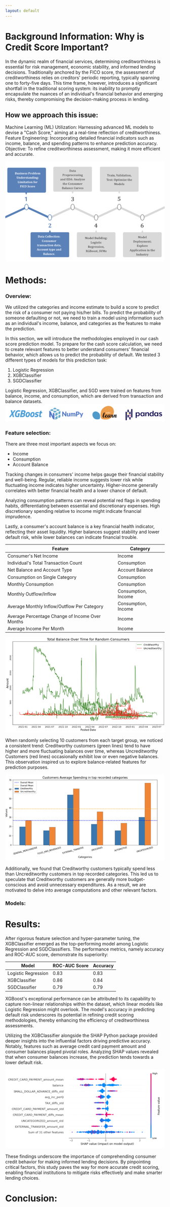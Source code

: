 ```yaml
--- 
layout: default
---
```


# Background Information: Why is Credit Score Important? 

In the dynamic realm of financial services, determining creditworthiness is essential for risk management, economic stability, and informed lending decisions. Traditionally anchored by the FICO score, the assessment of creditworthiness relies on creditors' periodic reporting, typically spanning one to forty-five days. This time frame, however, introduces a significant shortfall in the traditional scoring system: its inability to promptly encapsulate the nuances of an individual's financial behavior and emerging risks, thereby compromising the decision-making process in lending. 

## How we approach this issue: 


Machine Learning (ML) Utilization: Harnessing advanced ML models to devise a "Cash Score," aiming at a real-time reflection of creditworthiness.
Feature Engineering: Incorporating detailed financial indicators such as income, balance, and spending patterns to enhance prediction accuracy.
Objective: To refine creditworthiness assessment, making it more efficient and accurate.


![Project Life Cycle](assets/diagram.png)


# Methods:

### Overview:
We utilized the categories and income estimate to build a score to predict the risk of a consumer not paying his/her bills. To predict the probability of someone defaulting or not, we need to train a model using information such as an individual's income, balance, and categories as the features to make the prediction. 

In this section, we will introduce the methodologies employed in our cash score prediction model. To prepare for the cash score calculation, we need to create relevant features to better understand consumers' financial behavior, which allows us to predict the probability of default. We tested 3 different types of models for this prediction task: 
1. Logistic Regression
2. XGBClassifier 
3. SGDClassifier

Logistic Regression, XGBClassifier, and SGD were trained on features from balance, income, and consumption, which are derived from transaction and balance datasets. 
![Methods](assets/tools.png)

### Feature selection:
There are three most important aspects we focus on:
- Income
- Consumption
- Account Balance
  
Tracking changes in consumers' income helps gauge their financial stability and well-being. Regular, reliable income suggests lower risk while fluctuating income indicates higher uncertainty. Higher-income generally correlates with better financial health and a lower chance of default.

Analyzing consumption patterns can reveal potential red flags in spending habits, differentiating between essential and discretionary expenses. High discretionary spending relative to income might indicate financial imprudence.

Lastly, a consumer's account balance is a key financial health indicator, reflecting their asset liquidity. Higher balances suggest stability and lower default risk, while lower balances can indicate financial trouble.

| Feature              | Category 
|---------------------|---------------|
| Consumer's Net Income | Income         | 
| Individual's Total Transaction Count       | Consumption      | 
| Net Balance and Account Type       | Account Balance          | 
| Consumption on Single Category     | Consumption              | 
| Monthly Consumption       | Consumption      | 
| Monthly Outflow/Inflow       |Consumption, Income          | 
| Average Monthly Inflow/Outflow Per Category       | Consumption, Income          | 
| Average Percentage Change of Income Over Months | Income |
| Average Income Per Month | Income |

![Balance](assets/Balance.png)

When randomly selecting 10 customers from each target group, we noticed a consistent trend: Creditworthy customers (green lines) tend to have higher and more fluctuating balances over time, whereas Uncreditworthy Customers (red lines) occasionally exhibit low or even negative balances. This observation inspired us to explore balance-related features for prediction purposes.

![Avg Spending](assets/spend.png)

Additionally, we found that Creditworthy customers typically spend less than Uncreditworthy customers in top recorded categories. This led us to speculate that Creditworthy customers are generally more budget-conscious and avoid unnecessary expenditures. As a result, we are motivated to delve into average computations and other relevant factors.

### Models: 

# Results:

After rigorous feature selection and hyper-parameter tuning, the XGBClassifier emerged as the top-performing model among Logistic Regression and SGDClassifiers. The performance metrics, namely accuracy and ROC-AUC score, demonstrate its superiority:

| Model               | ROC-AUC Score | Accuracy |
|---------------------|---------------|----------|
| Logistic Regression | 0.83          | 0.83     |
| XGBClassifier       | 0.86          | 0.84     |
| SGDClassifier       | 0.79          | 0.79     |

XGBoost's exceptional performance can be attributed to its capability to capture non-linear relationships within the dataset, which linear models like Logistic Regression might overlook. The model's accuracy in predicting default risk underscores its potential in refining credit scoring methodologies, thereby enhancing the efficiency of creditworthiness assessments.

Utilizing the XGBClassifier alongside the SHAP Python package provided deeper insights into the influential factors driving predictive accuracy. Notably, features such as average credit card payment amount and consumer balances played pivotal roles. Analyzing SHAP values revealed that when consumer balances increase, the prediction tends towards a lower default risk.

![SHAP Values](assets/shap_values.png)

These findings underscore the importance of comprehending consumer credit behavior for making informed lending decisions. By pinpointing critical factors, this study paves the way for more accurate credit scoring, enabling financial institutions to mitigate risks effectively and make smarter lending choices.

# Conclusion:
